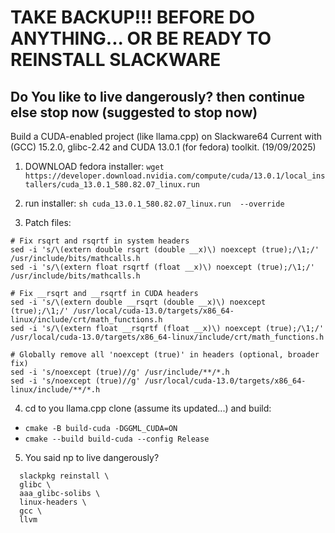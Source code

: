 # TAKE BACKUP!!! BEFORE DO ANYTHING... OR BE READY TO REINSTALL SLACKWARE
## Do You like to live dangerously? then continue else stop now **(suggested to stop now)**

Build a CUDA-enabled project (like llama.cpp) on Slackware64 Current with (GCC) 15.2.0, glibc-2.42 and CUDA 13.0.1 (for fedora) toolkit. (19/09/2025)

1. DOWNLOAD fedora installer: `wget https://developer.download.nvidia.com/compute/cuda/13.0.1/local_installers/cuda_13.0.1_580.82.07_linux.run`

2. run installer: `sh cuda_13.0.1_580.82.07_linux.run  --override`

3. Patch files:
```
# Fix rsqrt and rsqrtf in system headers
sed -i 's/\(extern double rsqrt (double __x)\) noexcept (true);/\1;/' /usr/include/bits/mathcalls.h
sed -i 's/\(extern float rsqrtf (float __x)\) noexcept (true);/\1;/' /usr/include/bits/mathcalls.h

# Fix __rsqrt and __rsqrtf in CUDA headers
sed -i 's/\(extern double __rsqrt (double __x)\) noexcept (true);/\1;/' /usr/local/cuda-13.0/targets/x86_64-linux/include/crt/math_functions.h
sed -i 's/\(extern float __rsqrtf (float __x)\) noexcept (true);/\1;/' /usr/local/cuda-13.0/targets/x86_64-linux/include/crt/math_functions.h

# Globally remove all 'noexcept (true)' in headers (optional, broader fix)
sed -i 's/noexcept (true)//g' /usr/include/**/*.h
sed -i 's/noexcept (true)//g' /usr/local/cuda-13.0/targets/x86_64-linux/include/**/*.h
```

4. cd to you llama.cpp clone (assume its updated...) and build:
 - `cmake -B build-cuda -DGGML_CUDA=ON`
 - `cmake --build build-cuda --config Release`

 5. You said np to live dangerously?
    
```
  slackpkg reinstall \
  glibc \
  aaa_glibc-solibs \
  linux-headers \
  gcc \
  llvm
  ```

